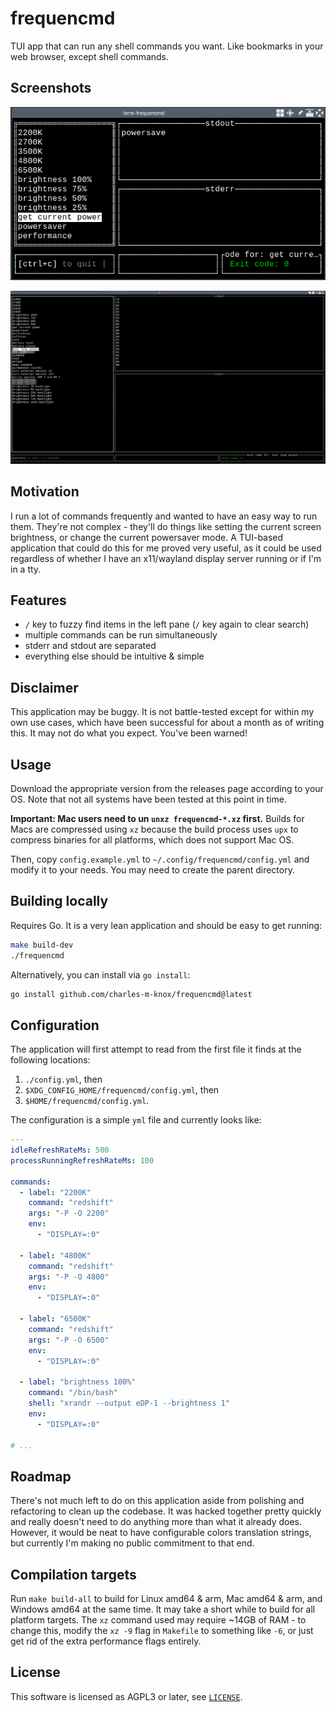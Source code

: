 # frequencmd

TUI app that can run any shell commands you want. Like bookmarks in your web browser, except shell commands.

## Screenshots

![A screenshot of frequencmd running in a small terminal in the st terminal emulator inside the Awesome Window Manager running on x11](./screenshots/frequencmd.png)

![A larger screenshot of frequencmd running in a terminal in the st terminal emulator inside the Awesome Window Manager running on x11](./screenshots/frequencmd-lg.png)

## Motivation

I run a lot of commands frequently and wanted to have an easy way to run them. They're not complex - they'll do things like setting the current screen brightness, or change the current powersaver mode. A TUI-based application that could do this for me proved very useful, as it could be used regardless of whether I have an x11/wayland display server running or if I'm in a tty.

## Features

- `/` key to fuzzy find items in the left pane (`/` key again to clear search)
- multiple commands can be run simultaneously
- stderr and stdout are separated
- everything else should be intuitive & simple

## Disclaimer

This application may be buggy. It is not battle-tested except for within my own use cases, which have been successful for about a month as of writing this. It may not do what you expect. You've been warned!

## Usage

Download the appropriate version from the releases page according to your OS. Note that not all systems have been tested at this point in time.

**Important: Mac users need to un `unxz frequencmd-*.xz` first.** Builds for Macs are compressed using `xz` because the build process uses `upx` to compress binaries for all platforms, which does not support Mac OS.

Then, copy `config.example.yml` to `~/.config/frequencmd/config.yml` and modify it to your needs. You may need to create the parent directory.

## Building locally

Requires Go. It is a very lean application and should be easy to get running:

```bash
make build-dev
./frequencmd
```

Alternatively, you can install via `go install`:

```bash
go install github.com/charles-m-knox/frequencmd@latest
```

## Configuration

The application will first attempt to read from the first file it finds at the following locations:

1. `./config.yml`, then
2. `$XDG_CONFIG_HOME/frequencmd/config.yml`, then
3. `$HOME/frequencmd/config.yml`.

The configuration is a simple `yml` file and currently looks like:

```yaml
---
idleRefreshRateMs: 500
processRunningRefreshRateMs: 100

commands:
  - label: "2200K"
    command: "redshift"
    args: "-P -O 2200"
    env:
      - "DISPLAY=:0"

  - label: "4800K"
    command: "redshift"
    args: "-P -O 4800"
    env:
      - "DISPLAY=:0"

  - label: "6500K"
    command: "redshift"
    args: "-P -O 6500"
    env:
      - "DISPLAY=:0"

  - label: "brightness 100%"
    command: "/bin/bash"
    shell: "xrandr --output eDP-1 --brightness 1"
    env:
      - "DISPLAY=:0"

# ...
```

## Roadmap

There's not much left to do on this application aside from polishing and refactoring to clean up the codebase. It was hacked together pretty quickly and really doesn't need to do anything more than what it already does. However, it would be neat to have configurable colors translation strings, but currently I'm making no public commitment to that end.

## Compilation targets

Run `make build-all` to build for Linux amd64 & arm, Mac amd64 & arm, and Windows amd64 at the same time. It may take a short while to build for all platform targets. The `xz` command used may require ~14GB of RAM - to change this, modify the `xz -9` flag in `Makefile` to something like `-6`, or just get rid of the extra performance flags entirely.

## License

This software is licensed as AGPL3 or later, see [`LICENSE`](/LICENSE).
